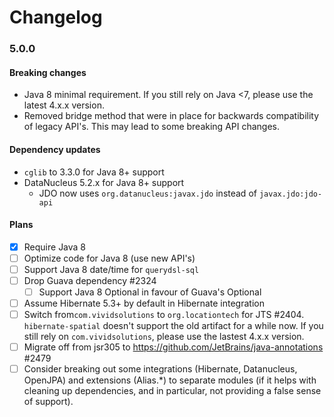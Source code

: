 # Changelog

### 5.0.0

#### Breaking changes

* Java 8 minimal requirement. If you still rely on Java <7, please use the latest 4.x.x version.
* Removed bridge method that were in place for backwards compatibility of legacy API's. This may lead to some breaking API changes.

#### Dependency updates

* `cglib` to 3.3.0 for Java 8+ support
* DataNucleus 5.2.x for Java 8+ support
  * JDO now uses `org.datanucleus:javax.jdo` instead of `javax.jdo:jdo-api`

#### Plans

- [x] Require Java 8
- [ ] Optimize code for Java 8 (use new API's)
- [ ] Support Java 8 date/time for `querydsl-sql`
- [ ] Drop Guava dependency #2324 
   - [ ] Support Java 8 Optional in favour of Guava's Optional
- [ ] Assume Hibernate 5.3+ by default in Hibernate integration
- [ ] Switch from`com.vividsolutions` to `org.locationtech` for JTS #2404. `hibernate-spatial` doesn't support the old artifact for a while now. If you still rely on `com.vividsolutions`, please use the lastest 4.x.x version.
- [ ] Migrate off from jsr305 to https://github.com/JetBrains/java-annotations #2479
- [ ] Consider breaking out some integrations (Hibernate, Datanucleus, OpenJPA) and extensions (Alias.*) to separate modules (if it helps with cleaning up dependencies, and in particular, not providing a false sense of support).